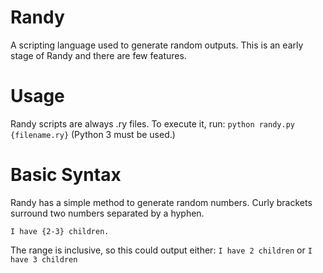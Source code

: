# Randy
A scripting language used to generate random outputs.
This is an early stage of Randy and there are few features.

# Usage
Randy scripts are always .ry files. To execute it, run:
```python randy.py {filename.ry}```
(Python 3 must be used.)


# Basic Syntax
Randy has a simple method to generate random numbers. Curly brackets surround two numbers separated by a hyphen.
```
I have {2-3} children.
```

The range is inclusive, so this could output either:
`I have 2 children`
or
`I have 3 children`
